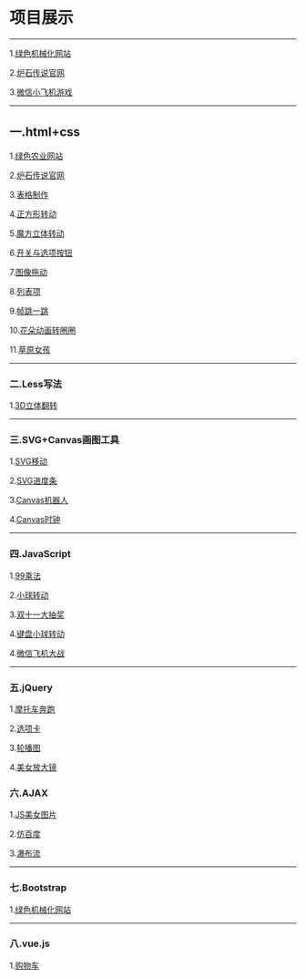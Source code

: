 <h1>项目展示</h1>
<hr>
<p>1.<a href="http://MyisCZQ.github.io/Bootstrap/lsjxh/noye.html">绿色机械化网站</a></p>
<p>2.<a href="http://MyisCZQ.github.io/xm/炉石传说/lushi.html">炉石传说官网</a></p>
<p>3.<a href="http://MyisCZQ.github.io/xm/微信飞机大战/feiji.html">微信小飞机游戏</a></p>
<hr>
<h2>一.html+css</h2>
  <p>1.<a href="http://MyisCZQ.github.io/html+css+h5/农业/noye/index.html">绿色农业网站</a></p>
  <p>2.<a href="http://MyisCZQ.github.io/xm/炉石传说/lushi.html">炉石传说官网</a></p>
  <p>3.<a href="http://MyisCZQ.github.io/html+css+h5/biaoge.html">表格制作</a></p>
  <p>4.<a href="http://MyisCZQ.github.io/html+css+h5/1.1.html">正方形转动</a></p> 
  <p>5.<a href="http://MyisCZQ.github.io/html+css+h5/1.0.html">魔方立体转动</a></p>
  <p>6.<a href="http://MyisCZQ.github.io/html+css+h5/5.0.html">开关与选项按钮</a></p> 
  <p>7.<a href="http://MyisCZQ.github.io/html+css+h5/拖放/1.0拖动.html">图像拖动</a></p>
  <p>8.<a href="http://MyisCZQ.github.io/html+css+h5/拖放/2.0列表项.html">列表项</a></p>
  <p>9.<a href="http://MyisCZQ.github.io/html+css+h5/2.0.html">帧跳一跳</a></p>  
  <p>10.<a href="http://MyisCZQ.github.io/html+css+h5/3.0.html">花朵动画转圈圈</a></p>
  <p>11.<a href="http://MyisCZQ.github.io/html+css+h5/4.0.html">草原女孩</a></p>
  <hr>
  <h3>二.Less写法</h3>
  <p>1.<a href="http://MyisCZQ.github.io/less/3D立体翻转/fanzhuan.html">3D立体翻转</a></p>
  <hr>
  <h3>三.SVG+Canvas画图工具</h3>
  <p>1.<a href="http://MyisCZQ.github.io/SVG+Canvas画图工具/SVG.html">SVG移动</a></p>
  <p>2.<a href="http://MyisCZQ.github.io/SVG+Canvas画图工具/SVG2.html">SVG进度条</a></p>
  <p>3.<a href="http://MyisCZQ.github.io/SVG+Canvas画图工具/canvas jqr.html">Canvas机器人</a></p>
  <p>4.<a href="http://MyisCZQ.github.io/SVG+Canvas画图工具/canvas sz.html">Canvas时钟</a></p>
 <hr>
  <h3>四.JavaScript</h3>
  <p>1.<a href="http://MyisCZQ.github.io/JavaScript/99乘法.html">99乘法</a></p>
  <p>2.<a href="http://MyisCZQ.github.io/JavaScript/JS小球转动/01.html">小球转动</a></p>
  <p>3.<a href="http://MyisCZQ.github.io/JavaScript/双十一大抽奖/dazhuapan.html">双十一大抽奖</a></p>
  <p>4.<a href="http://MyisCZQ.github.io/JavaScript/键盘/0.html">键盘小球转动</a></p>
  <p>4.<a href="http://MyisCZQ.github.io/JavaScript/微信飞机大战/feiji.html">微信飞机大战</a></p>
   <hr>
  <h3>五.jQuery</h3>
  <p>1.<a href="http://MyisCZQ.github.io/jQuery/摩托车奔跑/4.1.html">摩托车奔跑</a></p>
  <p>2.<a href="http://MyisCZQ.github.io/jQuery/选项卡/1.0.html">选项卡</a></p>
  <p>3.<a href="http://MyisCZQ.github.io/jQuery/JQ轮播图/5.2.轮播图.html">轮播图</a></p>
  <p>4.<a href="http://MyisCZQ.github.io/jQuery/美女放大镜/2.1放大.html">美女放大镜</a></p
   <hr>
 <h3>六.AJAX</h3>
  <p>1.<a href="http://MyisCZQ.github.io/AJAX/JS美女图片/meinv.html">JS美女图片</a></p>
  <p>2.<a href="http://MyisCZQ.github.io/AJAX/仿百度/axaj百度.html">仿百度</a></p>
  <p>3.<a href="http://MyisCZQ.github.io/AJAX/7.瀑布流.html">瀑布流</a></p>
  <hr>
  <h3>七.Bootstrap</h3>
  <p>1.<a href="http://MyisCZQ.github.io/Bootstrap/lsjxh/noye.html">绿色机械化网站</a></p>
  <hr>
  <h3>八.vue.js</h3>
  <p>1.<a href="http://MyisCZQ.github.io/vue.js/gowu/jingdo购物车.html">购物车</a></p>
  
  
  

